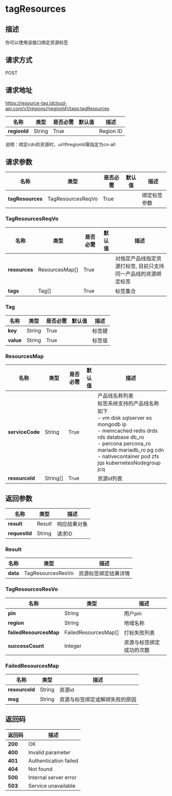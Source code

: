 # tagResources


## 描述
你可以使用该接口绑定资源标签<br/>



## 请求方式
POST

## 请求地址
https://resource-tag.jdcloud-api.com/v1/regions/{regionId}/tags:tagResources

|名称|类型|是否必需|默认值|描述|
|---|---|---|---|---|
|**regionId**|String|True| |Region ID|

说明：绑定cdn的资源时，url中regionId需指定为cn-all

## 请求参数
|名称|类型|是否必需|默认值|描述|
|---|---|---|---|---|
|**tagResources**|TagResourcesReqVo|True| |绑定标签参数|

### TagResourcesReqVo
|名称|类型|是否必需|默认值|描述|
|---|---|---|---|---|
|**resources**|ResourcesMap[]|True| |对指定产品线指定资源打标签, 目前只支持同一产品线的资源绑定标签|
|**tags**|Tag[]|True| |标签集合|
### Tag
|名称|类型|是否必需|默认值|描述|
|---|---|---|---|---|
|**key**|String|True| |标签键|
|**value**|String|True| |标签值|
### ResourcesMap
|名称|类型|是否必需|默认值|描述|
|---|---|---|---|---|
|**serviceCode**|String|True| |产品线名称列表<br>标签系统支持的产品线名称如下<br>- vm               disk        sqlserver  es          mongodb               ip<br>- memcached        redis       drds       rds         database              db_ro<br>- percona          percona_ro  mariadb    mariadb_ro  pg                    cdn<br>- nativecontainer  pod         zfs        jqs         kubernetesNodegroup   jcq<br>|
|**resourceId**|String[]|True| |资源id列表|

## 返回参数
|名称|类型|描述|
|---|---|---|
|**result**|Result|响应结果对象|
|**requestId**|String|请求ID|

### Result
|名称|类型|描述|
|---|---|---|
|**data**|TagResourcesResVo|资源标签绑定结果详情|
### TagResourcesResVo
|名称|类型|描述|
|---|---|---|
|**pin**|String|用户pin|
|**region**|String|地域名称|
|**failedResourcesMap**|FailedResourcesMap[]|打标失败列表|
|**successCount**|Integer|资源与标签绑定成功的次数|
### FailedResourcesMap
|名称|类型|描述|
|---|---|---|
|**resourceId**|String|资源id|
|**msg**|String|资源与标签绑定或解绑失败的原因|

## 返回码
|返回码|描述|
|---|---|
|**200**|OK|
|**400**|Invalid parameter|
|**401**|Authentication failed|
|**404**|Not found|
|**500**|Internal server error|
|**503**|Service unavailable|

